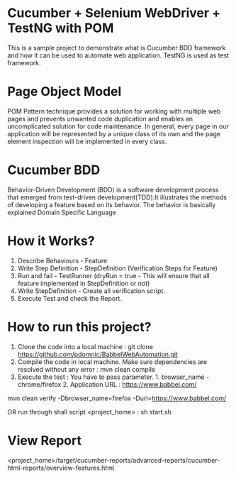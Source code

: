 # Cucumber + Selenium WebDriver + TestNG with POM
This is a sample project to demonstrate what is Cucumber BDD framework and how it can be used to automate web application. TestNG is used as test framework.
# Page Object Model
POM Pattern technique provides a solution for working with multiple web pages and prevents unwanted code duplication and enables an uncomplicated solution for code maintenance. In general, every page in our application will be represented by a unique class of its own and the page element inspection will be implemented in every class.
# Cucumber BDD
Behavior-Driven Development (BDD) is a software development process that emerged from test-driven development(TDD).It illustrates the methods of developing a feature based on its behavior. The behavior is basically explained Domain Specific Language

# How it Works?
1. Describe Behaviours - Feature
2. Write Step Definition - StepDefinition (Verification Steps for Feature)
3. Run and fail - TestRunner (dryRun = true - This will ensure that all feature implemented in StepDefinition or not)
4. Write StepDefinition - Create all verification script.
5. Execute Test and check the Report.

# How to run this project?
1. Clone the code into a local machine : git clone https://github.com/pdomnic/BabbelWebAutomation.git
2. Compile the code in local machine. Make sure dependencies are resolved without any error : mvn clean compile
3. Execute the test : You have to pass parameter. 1. browser_name - chrome/firefox   2. Application URL : https://www.babbel.com/
  
  mvn clean verify -Dbrowser_name=firefox -Durl=https://www.babbel.com/
  
  OR  run through shall script
  <project_home> : sh start.sh
  
# View Report
<project_home>/target/cucumber-reports/advanced-reports/cucumber-html-reports/overview-features.html
  
  
